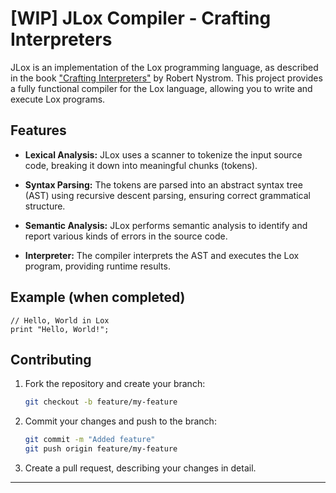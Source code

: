 # [WIP] JLox Compiler - Crafting Interpreters

JLox is an implementation of the Lox programming language, as described in the book ["Crafting Interpreters"](https://craftinginterpreters.com) by Robert Nystrom. This project provides a fully functional compiler for the Lox language, allowing you to write and execute Lox programs.

## Features

- **Lexical Analysis:** JLox uses a scanner to tokenize the input source code, breaking it down into meaningful chunks (tokens).

- **Syntax Parsing:** The tokens are parsed into an abstract syntax tree (AST) using recursive descent parsing, ensuring correct grammatical structure.

- **Semantic Analysis:** JLox performs semantic analysis to identify and report various kinds of errors in the source code.

- **Interpreter:** The compiler interprets the AST and executes the Lox program, providing runtime results.

## Example (when completed)

```lox
// Hello, World in Lox
print "Hello, World!";
```

## Contributing

1. Fork the repository and create your branch:
   ```sh
   git checkout -b feature/my-feature
   ```

2. Commit your changes and push to the branch:
   ```sh
   git commit -m "Added feature"
   git push origin feature/my-feature
   ```

3. Create a pull request, describing your changes in detail.

---